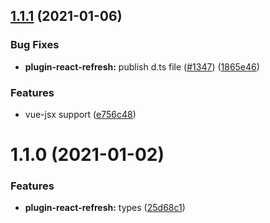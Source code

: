 ## [1.1.1](https://github.com/vitejs/vite/compare/plugin-react-refresh@1.1.0...plugin-react-refresh@1.1.1) (2021-01-06)


### Bug Fixes

* **plugin-react-refresh:** publish d.ts file ([#1347](https://github.com/vitejs/vite/issues/1347)) ([1865e46](https://github.com/vitejs/vite/commit/1865e4683a6b6504f485f565f65ba2f330722018))


### Features

* vue-jsx support ([e756c48](https://github.com/vitejs/vite/commit/e756c48ed4c7372d4c8e26016ba4b91880e7e248))



# 1.1.0 (2021-01-02)


### Features

* **plugin-react-refresh:** types ([25d68c1](https://github.com/vitejs/vite/commit/25d68c17228be866152c719f7e2a4fe93cd88b8e))




